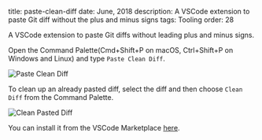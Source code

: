 title: paste-clean-diff
date: June, 2018
description: A VSCode extension to paste Git diff without the plus and minus signs
tags: Tooling
order: 28

A VSCode extension to paste Git diffs without leading plus and minus signs.

Open the Command Palette(Cmd+Shift+P on macOS, Ctrl+Shift+P on Windows and Linux) and type `Paste Clean Diff`.

<img data-src="/static/images/paste-clean-diff.gif" src="" alt="Paste Clean Diff">

To clean up an already pasted diff, select the diff and then choose `Clean Diff` from the Command Palette.

<img data-src="/static/images/clean-pasted-diff.gif" src="" alt="Clean Pasted Diff">

You can install it from the VSCode Marketplace [here](https://marketplace.visualstudio.com/items?itemName=sivasubramanyam.paste-clean-diff).

